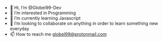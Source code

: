 - 👋 Hi, I’m @Globel99-Dev
- 👀 I’m interested in Programming
- 🌱 I’m currently learning Javascript
- 💞️ I’m looking to collaborate on anything in order to learn something new everyday
- 📫 How to reach me globel99@protonmail.com

<!---
Globel99-Dev/Globel99-Dev is a ✨ special ✨ repository because its `README.md` (this file) appears on your GitHub profile.
You can click the Preview link to take a look at your changes.
--->

